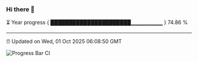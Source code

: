 ### Hi there 👋

⏳ Year progress { ██████████████████████▁▁▁▁▁▁▁▁ } 74.86 %

---

⏰ Updated on Wed, 01 Oct 2025 06:08:50 GMT

![Progress Bar CI](https://github.com/liununu/liununu/workflows/Progress%20Bar%20CI/badge.svg)
